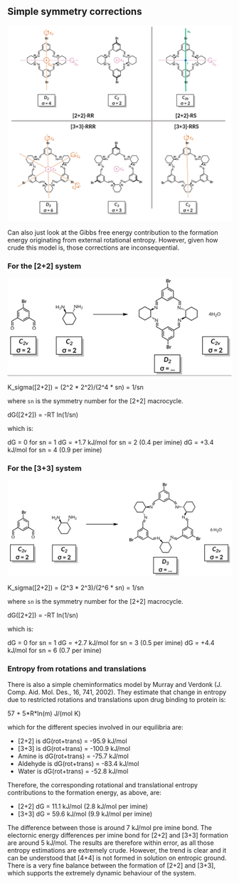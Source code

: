 
## Simple symmetry corrections

![Macrocycle structures](data/symmetry.png)

Can also just look at the Gibbs free energy contribution to the formation energy originating from external rotational entropy.
However, given how crude this model is, those corrections are inconsequential.

### For the [2+2] system

![2+2 formation](data/2p2.png)

K_sigma([2+2]) = (2^2 * 2^2)/(2^4 * sn) = 1/sn

where `sn` is the symmetry number for the [2+2] macrocycle.

dG([2+2]) = -RT ln(1/sn)

which is:

dG = 0 for sn = 1
dG = +1.7 kJ/mol for sn = 2 (0.4 per imine)
dG = +3.4 kJ/mol for sn = 4 (0.9 per imine)

### For the [3+3] system

![3+3 formation](data/3p3.png)

K_sigma([2+2]) = (2^3 * 2^3)/(2^6 * sn) = 1/sn

where `sn` is the symmetry number for the [2+2] macrocycle.

dG([2+2]) = -RT ln(1/sn)

which is:

dG = 0 for sn = 1
dG = +2.7 kJ/mol for sn = 3 (0.5 per imine)
dG = +4.4 kJ/mol for sn = 6 (0.7 per imine)

### Entropy from rotations and translations

There is also a simple cheminformatics model by Murray and Verdonk (J. Comp. Aid. Mol. Des., 16, 741, 2002). They estimate that change in entropy due to restricted rotations and translations upon drug binding to protein is:

57 + 5\*R\*ln(m) J/(mol K)

which for the different species involved in our equilibria are:

* [2+2] is dG(rot+trans) = -95.9 kJ/mol
* [3+3] is dG(rot+trans) = -100.9 kJ/mol
* Amine is dG(rot+trans) = -75.7 kJ/mol
* Aldehyde is dG(rot+trans) = -83.4 kJ/mol
* Water is dG(rot+trans) = -52.8 kJ/mol

Therefore, the corresponding rotational and translational entropy contributions to the formation energy, as above, are:

* [2+2] dG = 11.1 kJ/mol (2.8 kJ/mol per imine)
* [3+3] dG = 59.6 kJ/mol (9.9 kJ/mol per imine)

The difference between those is around 7 kJ/mol pre imine bond.
The electornic energy differences per imine bond for [2+2] and [3+3] formation are around 5 kJ/mol. The results are therefore within error, as all those entropy estimations are extremely crude. However, the trend is clear and it can be understood that [4+4] is not formed in solution on entropic ground. There is a very fine balance between the formation of [2+2] and [3+3], which supports the extremely dynamic behaviour of the system.